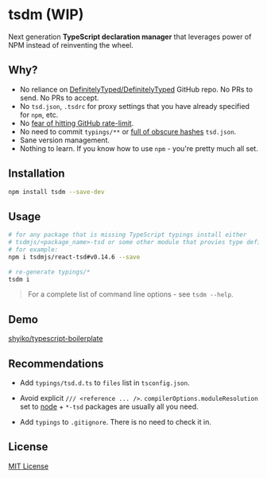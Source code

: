 # tsdm (WIP)

Next generation **TypeScript declaration manager** that leverages power of NPM
instead of reinventing the wheel.  

## Why?
* No reliance on [DefinitelyTyped/DefinitelyTyped](https://github.com/DefinitelyTyped/DefinitelyTyped) GitHub repo. No PRs to send. No PRs to accept. 
* No `tsd.json`, `.tsdrc` for proxy settings that you have already specified for `npm`, etc. 
* No [fear of hitting GitHub rate-limit](https://github.com/DefinitelyTyped/tsd#i-hit-the-github-rate-limit-now-what).
* No need to commit `typings/**` or [full of obscure hashes](https://github.com/DefinitelyTyped/tsd/blob/master/tsd.json) `tsd.json`.
* Sane version management.
* Nothing to learn. If you know how to use `npm` - you're pretty much all set.

## Installation

```sh
npm install tsdm --save-dev
```

## Usage

```sh
# for any package that is missing TypeScript typings install either 
# tsdmjs/<package_name>-tsd or some other module that provies type definitions
# for example:
npm i tsdmjs/react-tsd#v0.14.6 --save
    
# re-generate typings/*
tsdm i
```

> For a complete list of command line options - see `tsdm --help`.

## Demo

[shyiko/typescript-boilerplate](https://github.com/shyiko/typescript-boilerplate)

## Recommendations

* Add `typings/tsd.d.ts` to `files` list in `tsconfig.json`.
* Avoid explicit `/// <reference ... />`. `compilerOptions.moduleResolution` 
set to [node](https://github.com/Microsoft/TypeScript/wiki/Typings-for-npm-packages)
\+ `*-tsd` packages are usually all you need.  
 
* Add `typings` to `.gitignore`. There is no need to check it in.

## License

[MIT License](https://github.com/shyiko/tsdm/blob/master/mit.license)
